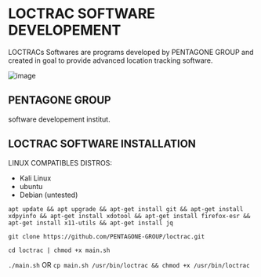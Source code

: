 # LOCTRAC SOFTWARE DEVELOPEMENT
LOCTRACs Softwares are programs developed by PENTAGONE GROUP 
and created in goal to provide advanced location tracking software.

![image](https://github.com/PENTAGONE-GROUP/loctrac/assets/142556460/aad12fde-eb05-4ace-aa0a-1ed3ed8d1a7e)


## PENTAGONE GROUP
software developement institut.

## LOCTRAC SOFTWARE INSTALLATION

LINUX COMPATIBLES DISTROS:
- Kali Linux
- ubuntu
- Debian (untested)

``
apt update && apt upgrade && apt-get install git && apt-get install xdpyinfo && apt-get install xdotool && apt-get install firefox-esr && apt-get install x11-utils && apt-get install jq
``

``
git clone https://github.com/PENTAGONE-GROUP/loctrac.git
``

``
cd loctrac | chmod +x main.sh
``

``
./main.sh
``
OR
``
cp main.sh /usr/bin/loctrac && chmod +x /usr/bin/loctrac
``
